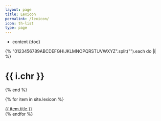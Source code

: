 ```yaml
---
layout: page
title: Lexicon
permalink: /lexicon/
icon: th-list
type: page
---
```


* content
{:toc}


{% "0123456789ABCDEFGHIJKLMNOPQRSTUVWXYZ".split("").each do |i| %}
 <h1>{{ i.chr }}</h1>
{% end %}

{% for item in site.lexicon %}
  <div class="lexicon">
    <a href="{{ item.url }}">{{ item.title }}</a>
  </div>
{% endfor %}
